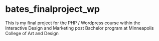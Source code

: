 # bates_finalproject_wp

This is my final project for the PHP / Wordpress course within the Interactive Design and Marketing post Bachelor program at Minneapolis College of Art and Design
